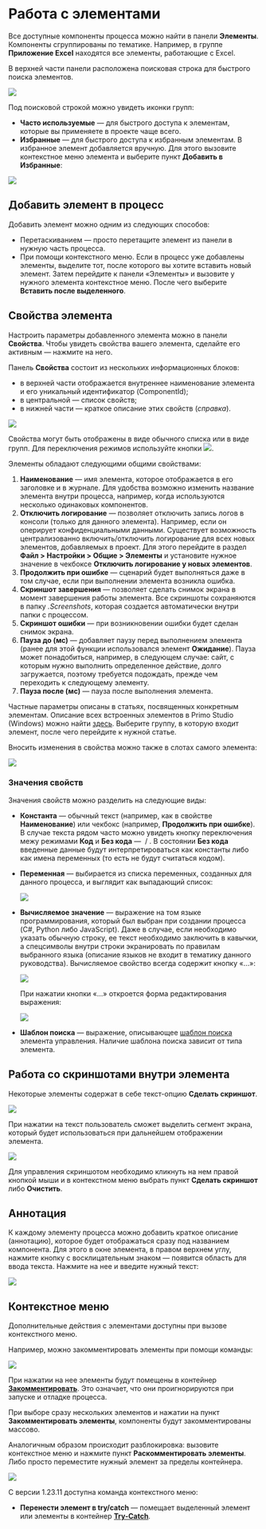 # Работа с элементами

Все доступные компоненты процесса можно найти в панели **Элементы**. Компоненты сгруппированы по тематике. Например, в группе **Приложение Excel** находятся все элементы, работающие с Excel.

В верхней части панели расположена поисковая строка для быстрого поиска элементов.

![](<../../.gitbook/assets/image (887).png>)

Под поисковой строкой можно увидеть иконки групп:

* **Часто используемые** — для быстрого доступа к элементам, которые вы применяете в проекте чаще всего.
* **Избранные** — для быстрого доступа к избранным элементам. В избранное элемент добавляется вручную. Для этого вызовите контекстное меню элемента и выберите пункт **Добавить в Избранные**:

![](<../../.gitbook/assets/image (947).png>)

## Добавить элемент в процесс

Добавить элемент можно одним из следующих способов:

* Перетаскиванием — просто перетащите элемент из панели в нужную часть процесса.
* При помощи контекстного меню. Если в процесс уже добавлены элементы, выделите тот, после которого вы хотите вставить новый элемент. Затем перейдите к панели «Элементы» и вызовите у нужного элемента контекстное меню. После чего выберите **Вставить после выделенного**.


## Свойства элемента

Настроить параметры добавленного элемента можно в панели **Свойства**. Чтобы увидеть свойства вашего элемента, сделайте его активным — нажмите на него.

Панель **Свойства** состоит из нескольких информационных блоков:
* в верхней части отображается внутреннее наименование элемента и его уникальный идентификатор (ComponentId);
* в центральной — список свойств;
* в нижней части — краткое описание этих свойств (*справка*).

![](<../../.gitbook/assets/0 (173).png>)

Свойства могут быть отображены в виде обычного списка или в виде групп. Для переключения режимов используйте кнопки ![](<../../.gitbook/assets/1 (124).png>).

Элементы обладают следующими общими свойствами:

1. **Наименование** — имя элемента, которое отображается в его заголовке и в журнале. Для удобства возможно изменить название элемента внутри процесса, например, когда используются несколько одинаковых компонентов.
1. **Отключить логирование** — позволяет отключить запись логов в консоли (только для данного элемента). Например, если он оперирует конфиденциальными данными. Существует возможность централизованно включить/отключить логирование для всех новых элементов, добавляемых в проект. Для этого перейдите в раздел **Файл > Настройки > Общие > Элементы** и установите нужное значение в чекбоксе **Отключить логирование у новых элементов**.
1. **Продолжить при ошибке** — сценарий будет выполняться даже в том случае, если при выполнении элемента возникла ошибка.
1. **Скриншот завершения** — позволяет сделать снимок экрана в момент завершения работы элемента. Все скриншоты сохраняются в папку _.Screenshots_, которая создается автоматически внутри папки с процессом.
1. **Скриншот ошибки** — при возникновении ошибки будет сделан снимок экрана.
1. **Пауза до (мс)** — добавляет паузу перед выполнением элемента (ранее для этой функции использовался элемент **Ожидание**). Пауза может понадобиться, например, в следующем случае: сайт, с которым нужно выполнить определенное действие, долго загружается, поэтому требуется подождать, прежде чем переходить к следующему элементу.
1. **Пауза после (мс)** — пауза после выполнения элемента.

Частные параметры описаны в статьях, посвященных конкретным элементам. Описание всех встроенных элементов в Primo Studio (Windows) можно найти [здесь](https://docs.primo-rpa.ru/primo-rpa/g_elements/el_basic). Выберите группу, в которую входит элемент, после чего перейдите к нужной статье.

Вносить изменения в свойства можно также в слотах самого элемента:

![](<../../.gitbook/assets/2 (10).png>)

### Значения свойств

Значения свойств можно разделить на следующие виды:

* **Константа** — обычный текст (например, как в свойстве **Наименование**) или чекбокс (например, **Продолжить при ошибке**). В случае текста рядом часто можно увидеть кнопку переключения межу режимами **Код** и **Без кода** — <img src="../../.gitbook/assets/image (803).png" alt="" data-size="line"> / <img src="../../.gitbook/assets/image (916).png" alt="" data-size="line">. В состоянии **Без кода** введенные данные будут интерпретироваться как константы либо как имена переменных (то есть не будут считаться кодом).
* **Переменная** — выбирается из списка переменных, созданных для данного процесса, и выглядит как выпадающий список:

   ![](<../../.gitbook/assets/3 (7).png>)

* **Вычисляемое значение** — выражение на том языке программирования, который был выбран при создании процесса (C#, Python либо JavaScript). Даже в случае, если необходимо указать обычную строку, ее текст необходимо заключить в кавычки, а спецсимволы внутри строки экранировать по правилам выбранного языка (описание языков не входит в тематику данного руководства). Вычисляемое свойство всегда содержит кнопку «…»:

    ![](<../../.gitbook/assets/4 (5).png>)

    При нажатии кнопки «…» откроется форма редактирования выражения:

    ![](<../../.gitbook/assets/001 (19).png>)
* **Шаблон поиска** — выражение, описывающее [шаблон поиска](https://docs.primo-rpa.ru/primo-rpa/primo-studio/process/searchpatterns) элемента управления. Наличие шаблона поиска зависит от типа элемента.

## Работа со скриншотами внутри элемента

Некоторые элементы содержат в себе текст-опцию **Сделать скриншот**.

![](<../../.gitbook/assets/6 (7).png>)

При нажатии на текст пользователь сможет выделить сегмент экрана, который будет использоваться при дальнейшем отображении элемента.

![](<../../.gitbook/assets/7 (1).png>)

Для управления скриншотом необходимо кликнуть на нем правой кнопкой мыши и в контекстном меню выбрать пункт **Сделать скриншот** либо **Очистить**.

## Аннотация

К каждому элементу процесса можно добавить краткое описание (аннотацию), которое будет отображаться сразу под названием компонента. Для этого в окне элемента, в правом верхнем углу, нажмите кнопку с восклицательным знаком — появится область для ввода текста. Нажмите на нее и введите нужный текст:

![](<../../.gitbook/assets/image (845).png>)

## Контекстное меню

Дополнительные действия с элементами доступны при вызове контекстного меню.

Например, можно закомментировать элементы при помощи команды:

![](<../../.gitbook/assets/comment-element-black.png>)

При нажатии на нее элементы будут помещены в контейнер [**Закомментировать**](https://docs.primo-rpa.ru/primo-rpa/g_elements/el_basic/els_logic/el_logic_commentout). Это означает, что они проигнорируются при запуске и отладке процесса. 

При выборе сразу нескольких элементов и нажатии на пункт **Закомментировать элементы**, компоненты будут закомментированы массово. 

Аналогичным образом происходит разблокировка: вызовите контекстное меню и нажмите пункт **Раскомментировать элементы**. Либо просто переместите нужный элемент за пределы контейнера.

![](<../../.gitbook/assets/comment-out-element-black.png>)

С версии 1.23.11 доступна команда контекстного меню:
* **Перенести элемент в try/catch** — помещает выделенный элемент или элементы в контейнер [**Try-Catch**](https://docs.primo-rpa.ru/primo-rpa/g_elements/el_basic/els_logic/el_logic_trycatch).


